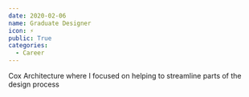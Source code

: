 ```yaml
---
date: 2020-02-06
name: Graduate Designer
icon: ⚡
public: True
categories:
  - Career
---
```


Cox Architecture where I focused on helping to streamline parts of the design process